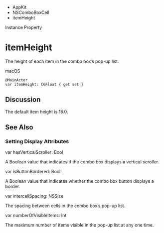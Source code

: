 

- AppKit
- NSComboBoxCell
-  itemHeight 

Instance Property

# itemHeight

The height of each item in the combo box’s pop-up list.

macOS

``` source
@MainActor
var itemHeight: CGFloat { get set }
```

## Discussion

The default item height is 16.0.

## See Also

### Setting Display Attributes

var hasVerticalScroller: Bool

A Boolean value that indicates if the combo box displays a vertical scroller.

var isButtonBordered: Bool

A Boolean value that indicates whether the combo box button displays a border.

var intercellSpacing: NSSize

The spacing between cells in the combo box’s pop-up list.

var numberOfVisibleItems: Int

The maximum number of items visible in the pop-up list at any one time.


